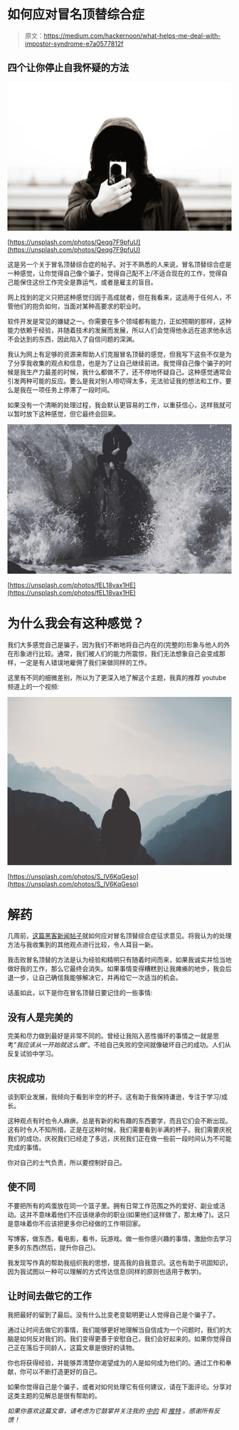 # 如何应对冒名顶替综合症

> 原文：<https://medium.com/hackernoon/what-helps-me-deal-with-impostor-syndrome-e7a0577812f>

## 四个让你停止自我怀疑的方法

![](img/355f3050058de773185befdfb89fb9de.png)

[https://unsplash.com/photos/Qeqg7F9pfuU](https://unsplash.com/photos/Qeqg7F9pfuU)

这是另一个关于冒名顶替综合症的帖子。对于不熟悉的人来说，冒名顶替综合症是一种感觉，让你觉得自己像个骗子，觉得自己配不上/不适合现在的工作，觉得自己能保住这份工作完全是靠运气，或者是雇主的盲目。

网上找到的定义只把这种感觉归因于高成就者，但在我看来，这适用于任何人，不管他们的抱负如何，当面对某种高要求的职业时。

软件开发是常见的嫌疑之一。你需要在多个领域都有能力，正如预期的那样，这种能力依赖于经验，并随着技术的发展而发展，所以人们会觉得他永远在追求他永远不会达到的东西，因此陷入了自信问题的深渊。

我认为网上有足够的资源来帮助人们克服冒名顶替的感觉，但我写下这些不仅是为了分享我收集的观点和信息，也是为了让自己继续前进。我觉得自己像个骗子的时候是我生产力最差的时候，我什么都做不了，还不停地怀疑自己。这种感觉通常会引发两种可能的反应。要么是我对别人唠叨得太多，无法验证我的想法和工作，要么是我在一项任务上停滞了一段时间。

如果没有一个清晰的处理过程，我会默认更容易的工作，以重获信心，这样我就可以暂时放下这种感觉，但它最终会回来。

![](img/264754f78916413d558538a665708866.png)

[https://unsplash.com/photos/fEL18vax1HE](https://unsplash.com/photos/fEL18vax1HE)

# 为什么我会有这种感觉？

我们大多感觉自己是骗子，因为我们不断地将自己内在的(完整的)形象与他人的外在形象进行比较。通常，我们被人们的能力所震惊，我们无法想象自己会变成那样，一定是有人错误地雇佣了我们来做同样的工作。

这里有不同的细微差别，所以为了更深入地了解这个主题，我真的推荐 youtube 频道上的一个视频:

![](img/e7f3a8ed53e6b8fd2b0d144f79cb64b5.png)

[https://unsplash.com/photos/S_IV6KqGeso](https://unsplash.com/photos/S_IV6KqGeso)

# 解药

几周前，[这篇黑客新闻帖子](https://news.ycombinator.com/item?id=14684307)就如何应对冒名顶替综合症征求意见。将我认为的处理方法与我收集到的其他观点进行比较，令人耳目一新。

我击败冒名顶替的方法是认为经验和精明只有随着时间而来，如果我诚实并恰当地做好我的工作，那么它最终会消失。如果事情变得糟糕到让我瘫痪的地步，我会后退一步，让自己确信我能够解决它，并再给它一次适当的机会。

话虽如此，以下是你在冒名顶替日要记住的一些事情:

## 没有人是完美的

完美和尽力做到最好是非常不同的。曾经让我陷入恶性循环的事情之一就是思考“*我应该从一开始就这么做*”。不给自己失败的空间就像破坏自己的成功。人们从反复试验中学习。

## 庆祝成功

谈到职业发展，我倾向于看到半空的杯子。这有助于我保持谦逊，专注于学习/成长。

这种观点有时也令人麻痹。总是有新的和有趣的东西要学，而且它们会不断出现。这有时令人不知所措，正是在这种时候，我们需要看到半满的杯子。我们需要庆祝我们的成功，庆祝我们已经走了多远，庆祝我们正在做一些前一段时间认为不可能完成的事情。

你对自己的士气负责，所以要控制好自己。

## 使不同

不要把所有的鸡蛋放在同一个篮子里。拥有日常工作范围之外的爱好、副业或活动。这并不意味着他们不应该继承你的职业(如果他们这样做了，那太棒了)。这只是意味着你不应该把更多你已经做的工作带回家。

写博客，做东西，看电影，看书，玩游戏。做一些你感兴趣的事情，激励你去学习更多的东西(然后，提升你自己)。

我发现写作真的帮助我组织我的思想，提高我的自我意识。这也有助于巩固知识，因为我试图以一种可以理解的方式传达信息(同样的原则也适用于教学)。

## 让时间去做它的工作

我把最好的留到了最后。没有什么比变老变聪明更让人觉得自己是个骗子了。

通过让时间去做它的事情，我们能够更好地理解当自信成为一个问题时，我们的大脑是如何反对我们的。我们变得更善于安慰自己，我们会好起来的。如果你觉得自己正在落后于同龄人，这篇文章是很好的读物。

你也将获得经验，并能够弄清楚你渴望成为的人是如何成为他们的。通过工作和奉献，你可以不断打造更好的自己。

如果你觉得自己是个骗子，或者对如何处理它有任何建议，请在下面评论。分享对这类主题的见解总是很有帮助的。

*如果你喜欢这篇文章，请考虑为它鼓掌并关注我的* [*中的*](/@carlos.matias) *和* [*推特*](https://twitter.com/CMatiasJunior) *。感谢所有反馈！*